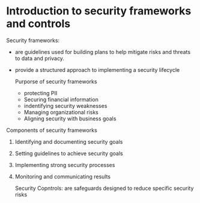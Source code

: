 # Introduction to security frameworks and controls

Security frameworks: 
- are guidelines used for building plans to help mitigate risks and threats to data and privacy.
- provide a structured approach to implementing a security lifecycle

  Purporse of security frameworks
  - protecting PII
  - Securing financial information
  - indentifying security weaknesses
  - Managing organizational risks
  - Aligning security with business goals
 
Components of security frameworks
1. Identifying and documenting security goals
2. Setting guidelines to achieve security goals
3. Implementing strong security processes
4. Monitoring and communicating results

   Security Copntrols: are safeguards designed to reduce specific security risks

   
